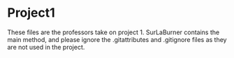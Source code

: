 Project1
========

These files are the professors take on project 1.  SurLaBurner contains the main method, and please ignore the  .gitattributes and .gitignore files as they are not used in the project.
